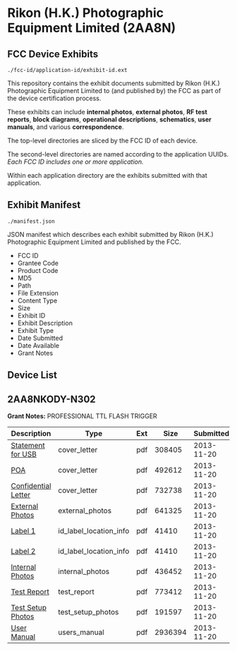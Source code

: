 # Rikon (H.K.) Photographic Equipment Limited (2AA8N)
## FCC Device Exhibits

```
./fcc-id/application-id/exhibit-id.ext
```

This repository contains the exhibit documents submitted by Rikon (H.K.) Photographic Equipment Limited to (and published by) the FCC as part of the device certification process.

These exhibits can include **internal photos**, **external photos**, **RF test reports**, **block diagrams**, **operational descriptions**, **schematics**, **user manuals**, and various **correspondence**.

The top-level directories are sliced by the FCC ID of each device.

The second-level directories are named according to the application UUIDs. *Each FCC ID includes one or more application.*

Within each application directory are the exhibits submitted with that application. 

## Exhibit Manifest

```
./manifest.json
```

JSON manifest which describes each exhibit submitted by Rikon (H.K.) Photographic Equipment Limited and published by the FCC.

- FCC ID
- Grantee Code
- Product Code
- MD5
- Path
- File Extension
- Content Type
- Size
- Exhibit ID
- Exhibit Description
- Exhibit Type
- Date Submitted
- Date Available
- Grant Notes

## Device List
## 2AA8NKODY-N302
**Grant Notes:** PROFESSIONAL TTL FLASH TRIGGER

| Description | Type | Ext | Size | Submitted | Available |
| ----------- | ---- | --- | ---- | --------- | --------- |
| [Statement for USB](2AA8NKODY-N302/2c75c396437ca5e4f0a74c351f12939b/2123031.pdf) | cover_letter | pdf | 308405 | 2013-11-20 | 2013-11-20 |
| [POA](2AA8NKODY-N302/2c75c396437ca5e4f0a74c351f12939b/2123036.pdf) | cover_letter | pdf | 492612 | 2013-11-20 | 2013-11-20 |
| [Confidential Letter](2AA8NKODY-N302/2c75c396437ca5e4f0a74c351f12939b/2123038.pdf) | cover_letter | pdf | 732738 | 2013-11-20 | 2013-11-20 |
| [External Photos](2AA8NKODY-N302/2c75c396437ca5e4f0a74c351f12939b/2123030.pdf) | external_photos | pdf | 641325 | 2013-11-20 | 2013-11-20 |
| [Label 1](2AA8NKODY-N302/2c75c396437ca5e4f0a74c351f12939b/2123035.pdf) | id_label_location_info | pdf | 41410 | 2013-11-20 | 2013-11-20 |
| [Label 2](2AA8NKODY-N302/2c75c396437ca5e4f0a74c351f12939b/2123035.pdf) | id_label_location_info | pdf | 41410 | 2013-11-20 | 2013-11-20 |
| [Internal Photos](2AA8NKODY-N302/2c75c396437ca5e4f0a74c351f12939b/2123032.pdf) | internal_photos | pdf | 436452 | 2013-11-20 | 2013-11-20 |
| [Test Report](2AA8NKODY-N302/2c75c396437ca5e4f0a74c351f12939b/2123037.pdf) | test_report | pdf | 773412 | 2013-11-20 | 2013-11-20 |
| [Test Setup Photos](2AA8NKODY-N302/2c75c396437ca5e4f0a74c351f12939b/2123039.pdf) | test_setup_photos | pdf | 191597 | 2013-11-20 | 2013-11-20 |
| [User Manual](2AA8NKODY-N302/2c75c396437ca5e4f0a74c351f12939b/2123033.pdf) | users_manual | pdf | 2936394 | 2013-11-20 | 2013-11-20 |
